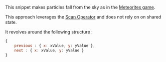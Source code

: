 This snippet makes particles fall from the sky as in the
[Meteorites game](https://julienmoumne.github.io/rx-training-games/#?title=meteorites).

This approach leverages the
[Scan Operator](https://github.com/Reactive-Extensions/RxJS/blob/master/doc/api/core/operators/scan.md)
and does not rely on on shared state.

It revolves around the following structure : 
```javascript
{
    previous : { x: xValue, y: yValue },
    next : { x: xValue, y: yValue }
}
```